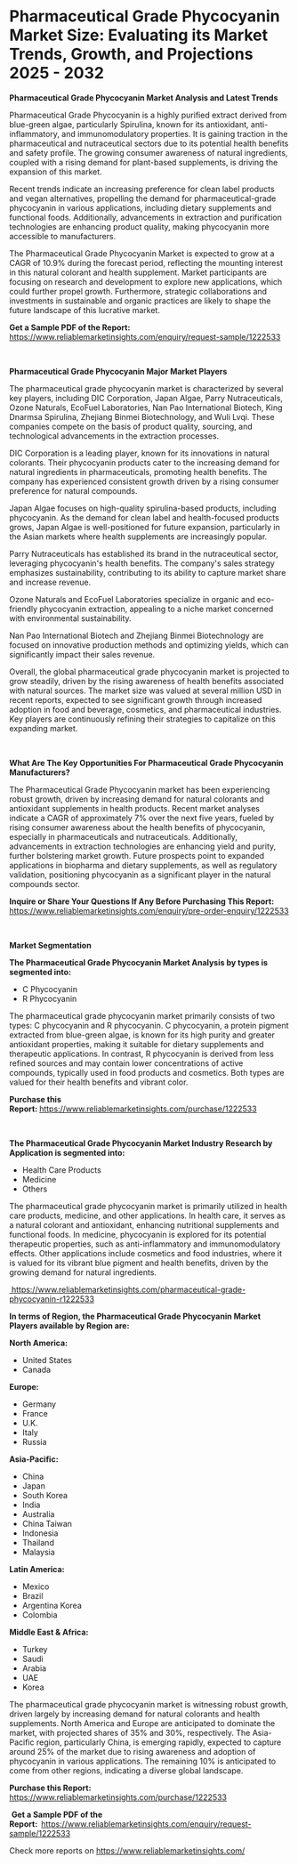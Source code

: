 <p><h1>Pharmaceutical Grade Phycocyanin Market Size: Evaluating its Market Trends, Growth, and Projections 2025 - 2032</h1></p><p><strong>Pharmaceutical Grade Phycocyanin Market Analysis and Latest Trends</strong></p>
<p><p>Pharmaceutical Grade Phycocyanin is a highly purified extract derived from blue-green algae, particularly Spirulina, known for its antioxidant, anti-inflammatory, and immunomodulatory properties. It is gaining traction in the pharmaceutical and nutraceutical sectors due to its potential health benefits and safety profile. The growing consumer awareness of natural ingredients, coupled with a rising demand for plant-based supplements, is driving the expansion of this market.</p><p>Recent trends indicate an increasing preference for clean label products and vegan alternatives, propelling the demand for pharmaceutical-grade phycocyanin in various applications, including dietary supplements and functional foods. Additionally, advancements in extraction and purification technologies are enhancing product quality, making phycocyanin more accessible to manufacturers.</p><p>The Pharmaceutical Grade Phycocyanin Market is expected to grow at a CAGR of 10.9% during the forecast period, reflecting the mounting interest in this natural colorant and health supplement. Market participants are focusing on research and development to explore new applications, which could further propel growth. Furthermore, strategic collaborations and investments in sustainable and organic practices are likely to shape the future landscape of this lucrative market.</p></p>
<p><strong>Get a Sample PDF of the Report:&nbsp;</strong> <a href="https://www.reliablemarketinsights.com/enquiry/request-sample/1222533?utm_campaign=2197&utm_medium=2&utm_source=Github&utm_content=ia&utm_term=09032025&utm_id=pharmaceutical-grade-phycocyanin">https://www.reliablemarketinsights.com/enquiry/request-sample/1222533</a></p>
<p>&nbsp;</p>
<p><strong>Pharmaceutical Grade Phycocyanin Major Market Players</strong></p>
<p><p>The pharmaceutical grade phycocyanin market is characterized by several key players, including DIC Corporation, Japan Algae, Parry Nutraceuticals, Ozone Naturals, EcoFuel Laboratories, Nan Pao International Biotech, King Dnarmsa Spirulina, Zhejiang Binmei Biotechnology, and Wuli Lvqi. These companies compete on the basis of product quality, sourcing, and technological advancements in the extraction processes.</p><p>DIC Corporation is a leading player, known for its innovations in natural colorants. Their phycocyanin products cater to the increasing demand for natural ingredients in pharmaceuticals, promoting health benefits. The company has experienced consistent growth driven by a rising consumer preference for natural compounds.</p><p>Japan Algae focuses on high-quality spirulina-based products, including phycocyanin. As the demand for clean label and health-focused products grows, Japan Algae is well-positioned for future expansion, particularly in the Asian markets where health supplements are increasingly popular.</p><p>Parry Nutraceuticals has established its brand in the nutraceutical sector, leveraging phycocyanin's health benefits. The company's sales strategy emphasizes sustainability, contributing to its ability to capture market share and increase revenue.</p><p>Ozone Naturals and EcoFuel Laboratories specialize in organic and eco-friendly phycocyanin extraction, appealing to a niche market concerned with environmental sustainability. </p><p>Nan Pao International Biotech and Zhejiang Binmei Biotechnology are focused on innovative production methods and optimizing yields, which can significantly impact their sales revenue.</p><p>Overall, the global pharmaceutical grade phycocyanin market is projected to grow steadily, driven by the rising awareness of health benefits associated with natural sources. The market size was valued at several million USD in recent reports, expected to see significant growth through increased adoption in food and beverage, cosmetics, and pharmaceutical industries. Key players are continuously refining their strategies to capitalize on this expanding market.</p></p>
<p>&nbsp;</p>
<p><strong>What Are The Key Opportunities For Pharmaceutical Grade Phycocyanin Manufacturers?</strong></p>
<p><p>The Pharmaceutical Grade Phycocyanin market has been experiencing robust growth, driven by increasing demand for natural colorants and antioxidant supplements in health products. Recent market analyses indicate a CAGR of approximately 7% over the next five years, fueled by rising consumer awareness about the health benefits of phycocyanin, especially in pharmaceuticals and nutraceuticals. Additionally, advancements in extraction technologies are enhancing yield and purity, further bolstering market growth. Future prospects point to expanded applications in biopharma and dietary supplements, as well as regulatory validation, positioning phycocyanin as a significant player in the natural compounds sector.</p></p>
<p><strong>Inquire or Share Your Questions If Any Before Purchasing This Report:</strong> <a href="https://www.reliablemarketinsights.com/enquiry/pre-order-enquiry/1222533?utm_campaign=2197&utm_medium=2&utm_source=Github&utm_content=ia&utm_term=09032025&utm_id=pharmaceutical-grade-phycocyanin">https://www.reliablemarketinsights.com/enquiry/pre-order-enquiry/1222533</a></p>
<p>&nbsp;</p>
<p><strong>Market Segmentation</strong></p>
<p><strong>The Pharmaceutical Grade Phycocyanin Market Analysis by types is segmented into:</strong></p>
<p><ul><li>C Phycocyanin</li><li>R Phycocyanin</li></ul></p>
<p><p>The pharmaceutical grade phycocyanin market primarily consists of two types: C phycocyanin and R phycocyanin. C phycocyanin, a protein pigment extracted from blue-green algae, is known for its high purity and greater antioxidant properties, making it suitable for dietary supplements and therapeutic applications. In contrast, R phycocyanin is derived from less refined sources and may contain lower concentrations of active compounds, typically used in food products and cosmetics. Both types are valued for their health benefits and vibrant color.</p></p>
<p><strong>Purchase this Report:&nbsp;</strong><a href="https://www.reliablemarketinsights.com/purchase/1222533?utm_campaign=2197&utm_medium=2&utm_source=Github&utm_content=ia&utm_term=09032025&utm_id=pharmaceutical-grade-phycocyanin">https://www.reliablemarketinsights.com/purchase/1222533</a></p>
<p>&nbsp;</p>
<p><strong>The Pharmaceutical Grade Phycocyanin Market Industry Research by Application is segmented into:</strong></p>
<p><ul><li>Health Care Products</li><li>Medicine</li><li>Others</li></ul></p>
<p><p>The pharmaceutical grade phycocyanin market is primarily utilized in health care products, medicine, and other applications. In health care, it serves as a natural colorant and antioxidant, enhancing nutritional supplements and functional foods. In medicine, phycocyanin is explored for its potential therapeutic properties, such as anti-inflammatory and immunomodulatory effects. Other applications include cosmetics and food industries, where it is valued for its vibrant blue pigment and health benefits, driven by the growing demand for natural ingredients.</p></p>
<p><a href="https://www.reliablemarketinsights.com/pharmaceutical-grade-phycocyanin-r1222533?utm_campaign=2197&utm_medium=2&utm_source=Github&utm_content=ia&utm_term=09032025&utm_id=pharmaceutical-grade-phycocyanin">&nbsp;https://www.reliablemarketinsights.com/pharmaceutical-grade-phycocyanin-r1222533</a></p>
<p><strong>In terms of Region, the Pharmaceutical Grade Phycocyanin Market Players available by Region are:</strong></p>
<p>
    <p> <strong> North America: </strong>
        <ul>
            <li>United States</li>
            <li>Canada</li>
        </ul>
        </p> 
    <p> <strong> Europe: </strong>
        <ul>
            <li>Germany</li>
            <li>France</li>
            <li>U.K.</li>
            <li>Italy</li>
            <li>Russia</li>
        </ul>
        </p> 
    <p> <strong> Asia-Pacific: </strong>
        <ul>
            <li>China</li>
            <li>Japan</li>
            <li>South Korea</li>
            <li>India</li>
            <li>Australia</li>
            <li>China Taiwan</li>
            <li>Indonesia</li>
            <li>Thailand</li>
            <li>Malaysia</li>
        </ul>
        </p> 
    <p> <strong> Latin America: </strong>
        <ul>
            <li>Mexico</li>
            <li>Brazil</li>
            <li>Argentina Korea</li>
            <li>Colombia</li>
        </ul>
        </p> 
    <p> <strong> Middle East & Africa: </strong>
        <ul>
            <li>Turkey</li>
            <li>Saudi</li>
            <li>Arabia</li>
            <li>UAE</li>
            <li>Korea</li>
        </ul>
    </p>
    </p>
<p><p>The pharmaceutical grade phycocyanin market is witnessing robust growth, driven largely by increasing demand for natural colorants and health supplements. North America and Europe are anticipated to dominate the market, with projected shares of 35% and 30%, respectively. The Asia-Pacific region, particularly China, is emerging rapidly, expected to capture around 25% of the market due to rising awareness and adoption of phycocyanin in various applications. The remaining 10% is anticipated to come from other regions, indicating a diverse global landscape.</p></p>
<p><strong>Purchase this Report: </strong><a href="https://www.reliablemarketinsights.com/purchase/1222533?utm_campaign=2197&utm_medium=2&utm_source=Github&utm_content=ia&utm_term=09032025&utm_id=pharmaceutical-grade-phycocyanin">https://www.reliablemarketinsights.com/purchase/1222533</a></p>
<p>&nbsp;<strong>Get a Sample PDF of the Report:&nbsp;&nbsp;</strong><a href="https://www.reliablemarketinsights.com/enquiry/request-sample/1222533?utm_campaign=2197&utm_medium=2&utm_source=Github&utm_content=ia&utm_term=09032025&utm_id=pharmaceutical-grade-phycocyanin">https://www.reliablemarketinsights.com/enquiry/request-sample/1222533</a></p>
<p><strong></strong></p>
<p>Check more reports on <a href="https://www.reliablemarketinsights.com/?utm_campaign=2197&utm_medium=2&utm_source=Github&utm_content=ia&utm_term=09032025&utm_id=pharmaceutical-grade-phycocyanin">https://www.reliablemarketinsights.com/</a></p>
